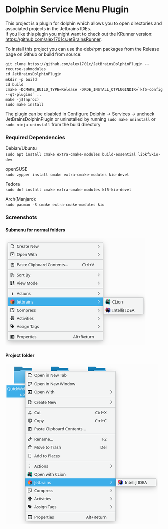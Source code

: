 # Dolphin Service Menu Plugin

This project is a plugin for dolphin which allows you to open directories and 
associated projects in the Jetbrains IDEs.  
If you like this plugin you might want to check out the KRunner version: https://github.com/alex1701c/JetBrainsRunner.

To install this project you can use the deb/rpm packages from the Release page on Github or build from source:
```
git clone https://github.com/alex1701c/JetBrainsDolphinPlugin --recurse-submodules
cd JetBrainsDolphinPlugin 
mkdir -p build
cd build
cmake -DCMAKE_BUILD_TYPE=Release -DKDE_INSTALL_QTPLUGINDIR=`kf5-config --qt-plugins` ..
make -j$(nproc)
sudo make install
```

The plugin can be disabled in Configure Dolphin -> Services -> uncheck JetBrainsDolphinPlugin 
or uninstalled by running `sudo make uninstall` or `sudo ninja uninstall` from the build directory

### Required Dependencies

Debian/Ubuntu  
`sudo apt install cmake extra-cmake-modules build-essential libkf5kio-dev`

openSUSE  
`sudo zypper install cmake extra-cmake-modules kio-devel`

Fedora  
`sudo dnf install cmake extra-cmake-modules kf5-kio-devel`

Arch(Manjaro):  
`sudo pacman -S cmake extra-cmake-modules kio`  

### Screenshots

#### Submenu for normal folders
![Available CLion projects](https://raw.githubusercontent.com/alex1701c/Screenshots/master/JetBrainsDolphinPlugin/not_a_project.png)

#### Project folder
![Available CLion projects](https://raw.githubusercontent.com/alex1701c/Screenshots/master/JetBrainsDolphinPlugin/clion_project.png)

